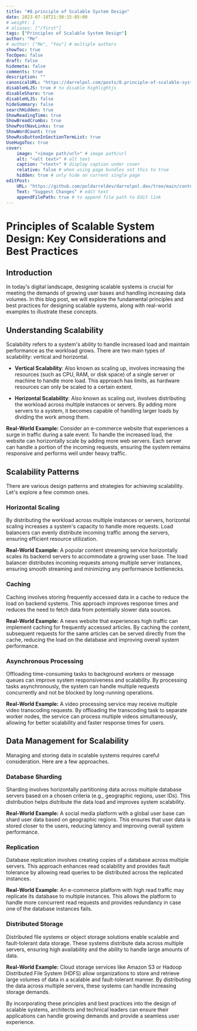 ```yaml
---
title: "#8.principle of Scalable System Design"
date: 2023-07-18T21:50:15-05:00
# weight: 1
# aliases: ["/first"]
tags: ["Principles of Scalable System Design"]
author: "Me"
# author: ["Me", "You"] # multiple authors
showToc: true
TocOpen: false
draft: false
hidemeta: false
comments: true
description: ""
canonicalURL: "https://darrelpol.com/posts/8.principle-of-scalable-system-design"
disableHLJS: true # to disable highlightjs
disableShare: true
disableHLJS: false
hideSummary: false
searchHidden: true
ShowReadingTime: true
ShowBreadCrumbs: true
ShowPostNavLinks: true
ShowWordCount: true
ShowRssButtonInSectionTermList: true
UseHugoToc: true
cover:
    image: "<image path/url>" # image path/url
    alt: "<alt text>" # alt text
    caption: "<text>" # display caption under cover
    relative: false # when using page bundles set this to true
    hidden: true # only hide on current single page
editPost:
    URL: "https://github.com/poldarreldev/darrelpol.dev/tree/main/content"
    Text: "Suggest Changes" # edit text
    appendFilePath: true # to append file path to Edit link
---
```

# Principles of Scalable System Design: Key Considerations and Best Practices

## Introduction
In today's digital landscape, designing scalable systems is crucial for meeting the demands of growing user bases and handling increasing data volumes. In this blog post, we will explore the fundamental principles and best practices for designing scalable systems, along with real-world examples to illustrate these concepts.

## Understanding Scalability
Scalability refers to a system's ability to handle increased load and maintain performance as the workload grows. There are two main types of scalability: vertical and horizontal.

- **Vertical Scalability**: Also known as scaling up, involves increasing the resources (such as CPU, RAM, or disk space) of a single server or machine to handle more load. This approach has limits, as hardware resources can only be scaled to a certain extent.

- **Horizontal Scalability**: Also known as scaling out, involves distributing the workload across multiple instances or servers. By adding more servers to a system, it becomes capable of handling larger loads by dividing the work among them.

**Real-World Example:** Consider an e-commerce website that experiences a surge in traffic during a sale event. To handle the increased load, the website can horizontally scale by adding more web servers. Each server can handle a portion of the incoming requests, ensuring the system remains responsive and performs well under heavy traffic.

## Scalability Patterns
There are various design patterns and strategies for achieving scalability. Let's explore a few common ones.

### Horizontal Scaling
By distributing the workload across multiple instances or servers, horizontal scaling increases a system's capacity to handle more requests. Load balancers can evenly distribute incoming traffic among the servers, ensuring efficient resource utilization.

**Real-World Example:** A popular content streaming service horizontally scales its backend servers to accommodate a growing user base. The load balancer distributes incoming requests among multiple server instances, ensuring smooth streaming and minimizing any performance bottlenecks.

### Caching
Caching involves storing frequently accessed data in a cache to reduce the load on backend systems. This approach improves response times and reduces the need to fetch data from potentially slower data sources.

**Real-World Example:** A news website that experiences high traffic can implement caching for frequently accessed articles. By caching the content, subsequent requests for the same articles can be served directly from the cache, reducing the load on the database and improving overall system performance.

### Asynchronous Processing
Offloading time-consuming tasks to background workers or message queues can improve system responsiveness and scalability. By processing tasks asynchronously, the system can handle multiple requests concurrently and not be blocked by long-running operations.

**Real-World Example:** A video processing service may receive multiple video transcoding requests. By offloading the transcoding task to separate worker nodes, the service can process multiple videos simultaneously, allowing for better scalability and faster response times for users.

## Data Management for Scalability
Managing and storing data in scalable systems requires careful consideration. Here are a few approaches.

### Database Sharding
Sharding involves horizontally partitioning data across multiple database servers based on a chosen criteria (e.g., geographic regions, user IDs). This distribution helps distribute the data load and improves system scalability.

**Real-World Example:** A social media platform with a global user base can shard user data based on geographic regions. This ensures that user data is stored closer to the users, reducing latency and improving overall system performance.

### Replication
Database replication involves creating copies of a database across multiple servers. This approach enhances read scalability and provides fault tolerance by allowing read queries to be distributed across the replicated instances.

**Real-World Example:** An e-commerce platform with high read traffic may replicate its database to multiple instances. This allows the platform to handle more concurrent read requests and provides redundancy in case one of the database instances fails.

### Distributed Storage
Distributed file systems or object storage solutions enable scalable and fault-tolerant data storage. These systems distribute data across multiple servers, ensuring high availability and the ability to handle large amounts of data.

**Real-World Example:** Cloud storage services like Amazon S3 or Hadoop Distributed File System (HDFS) allow organizations to store and retrieve large volumes of data in a scalable and fault-tolerant manner. By distributing the data across multiple servers, these systems can handle increasing storage demands.

By incorporating these principles and best practices into the design of scalable systems, architects and technical leaders can ensure their applications can handle growing demands and provide a seamless user experience.